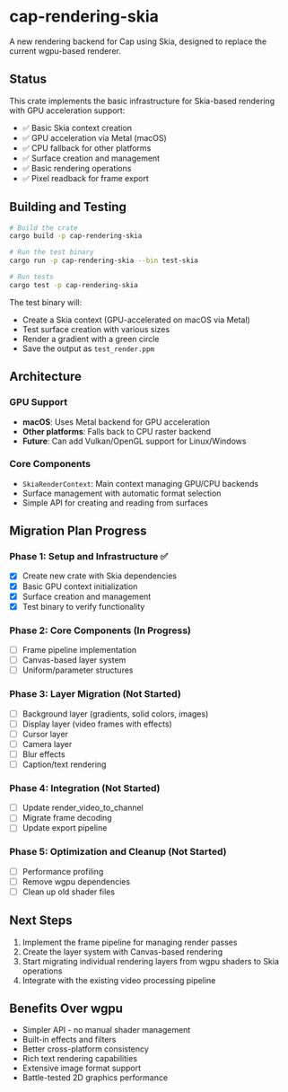 # cap-rendering-skia

A new rendering backend for Cap using Skia, designed to replace the current wgpu-based renderer.

## Status

This crate implements the basic infrastructure for Skia-based rendering with GPU acceleration support:

- ✅ Basic Skia context creation
- ✅ GPU acceleration via Metal (macOS)
- ✅ CPU fallback for other platforms
- ✅ Surface creation and management
- ✅ Basic rendering operations
- ✅ Pixel readback for frame export

## Building and Testing

```bash
# Build the crate
cargo build -p cap-rendering-skia

# Run the test binary
cargo run -p cap-rendering-skia --bin test-skia

# Run tests
cargo test -p cap-rendering-skia
```

The test binary will:
- Create a Skia context (GPU-accelerated on macOS via Metal)
- Test surface creation with various sizes
- Render a gradient with a green circle
- Save the output as `test_render.ppm`

## Architecture

### GPU Support

- **macOS**: Uses Metal backend for GPU acceleration
- **Other platforms**: Falls back to CPU raster backend
- **Future**: Can add Vulkan/OpenGL support for Linux/Windows

### Core Components

- `SkiaRenderContext`: Main context managing GPU/CPU backends
- Surface management with automatic format selection
- Simple API for creating and reading from surfaces

## Migration Plan Progress

### Phase 1: Setup and Infrastructure ✅
- [x] Create new crate with Skia dependencies
- [x] Basic GPU context initialization
- [x] Surface creation and management
- [x] Test binary to verify functionality

### Phase 2: Core Components (In Progress)
- [ ] Frame pipeline implementation
- [ ] Canvas-based layer system
- [ ] Uniform/parameter structures

### Phase 3: Layer Migration (Not Started)
- [ ] Background layer (gradients, solid colors, images)
- [ ] Display layer (video frames with effects)
- [ ] Cursor layer
- [ ] Camera layer
- [ ] Blur effects
- [ ] Caption/text rendering

### Phase 4: Integration (Not Started)
- [ ] Update render_video_to_channel
- [ ] Migrate frame decoding
- [ ] Update export pipeline

### Phase 5: Optimization and Cleanup (Not Started)
- [ ] Performance profiling
- [ ] Remove wgpu dependencies
- [ ] Clean up old shader files

## Next Steps

1. Implement the frame pipeline for managing render passes
2. Create the layer system with Canvas-based rendering
3. Start migrating individual rendering layers from wgpu shaders to Skia operations
4. Integrate with the existing video processing pipeline

## Benefits Over wgpu

- Simpler API - no manual shader management
- Built-in effects and filters
- Better cross-platform consistency
- Rich text rendering capabilities
- Extensive image format support
- Battle-tested 2D graphics performance